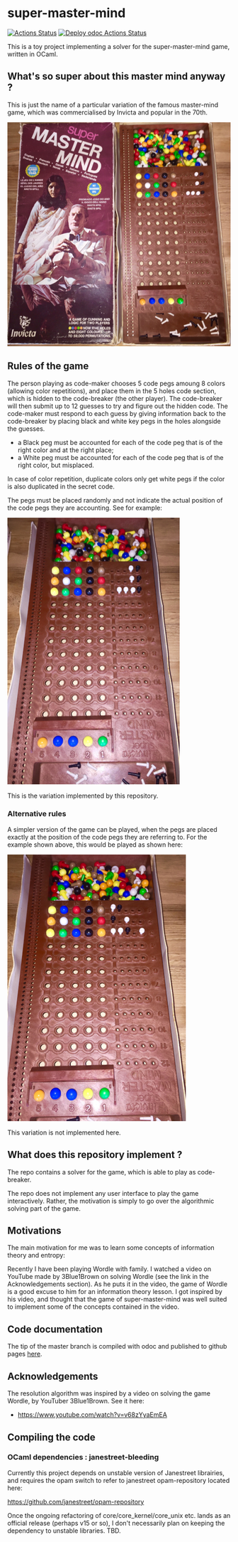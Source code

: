 # super-master-mind

[![Actions Status](https://github.com/mbarbin/super-master-mind/workflows/CI/badge.svg)](https://github.com/mbarbin/super-master-mind/actions)
[![Deploy odoc Actions Status](https://github.com/mbarbin/super-master-mind/workflows/Deploy-odoc/badge.svg)](https://github.com/mbarbin/super-master-mind/actions/workflows/deploy-odoc.yml)

This is a toy project implementing a solver for the super-master-mind
game, written in OCaml.

## What's so super about this master mind anyway ?

This is just the name of a particular variation of the famous
master-mind game, which was commercialised by Invicta and popular in
the 70th.

![The board game](images/board.png)

## Rules of the game

The person playing as code-maker chooses 5 code pegs amoung 8 colors
(allowing color repetitions), and place them in the 5 holes code
section, which is hidden to the code-breaker (the other player). The
code-breaker will then submit up to 12 guesses to try and figure out
the hidden code. The code-maker must respond to each guess by giving
information back to the code-breaker by placing black and white key
pegs in the holes alongside the guesses.

- a Black peg must be accounted for each of the code peg that is of
  the right color and at the right place;
- a White peg must be accounted for each of the code peg that is of
  the right color, but misplaced.

In case of color repetition, duplicate colors only get white pegs if
the color is also duplicated in the secret code.

The pegs must be placed randomly and not indicate the actual position
of the code pegs they are accounting. See for example:

![Rules variation 1](images/variation-1.png)

This is the variation implemented by this repository.

### Alternative rules

A simpler version of the game can be played, when the pegs are placed
exactly at the position of the code pegs they are referring to. For
the example shown above, this would be played as shown here:

![Rules variation 2](images/variation-2.png)

This variation is not implemented here.

## What does this repository implement ?

The repo contains a solver for the game, which is able to play as
code-breaker.

The repo does not implement any user interface to play the game
interactively. Rather, the motivation is simply to go over the
algorithmic solving part of the game.

## Motivations

The main motivation for me was to learn some concepts of information
theory and entropy:

Recently I have been playing Wordle with family. I watched a video on
YouTube made by 3Blue1Brown on solving Wordle (see the link in the
Acknowledgements section). As he puts it in the video, the game of
Wordle is a good excuse to him for an information theory lesson. I got
inspired by his video, and thought that the game of super-master-mind
was well suited to implement some of the concepts contained in the
video.

## Code documentation

The tip of the master branch is compiled with odoc and published to
github pages
[here](https://mbarbin.github.io/super-master-mind/odoc/super-master-mind/index.html).

## Acknowledgements

The resolution algorithm was inspired by a video on solving the game
Wordle, by YouTuber 3Blue1Brown. See it here:

- https://www.youtube.com/watch?v=v68zYyaEmEA

## Compiling the code

### OCaml dependencies : janestreet-bleeding

Currently this project depends on unstable version of Janestreet
librairies, and requires the opam switch to refer to janestreet
opam-repository located here:

https://github.com/janestreet/opam-repository

Once the ongoing refactoring of core/core_kernel/core_unix etc. lands
as an official release (perhaps v15 or so), I don't necessarily plan
on keeping the dependency to unstable libraries. TBD.
